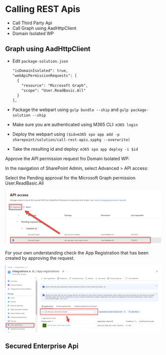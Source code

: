 # Calling REST Apis

- Call Third Party Api
- Call Graph using AadHttpClient
- Domain Isolated WP

## Graph using AadHttpClient

- Edit `package-solution.json`

    ```
    "isDomainIsolated": true,
    "webApiPermissionRequests": [
      {
        "resource": "Microsoft Graph",
        "scope": "User.ReadBasic.All"
      }
    ],
    ```

-   Package the webpart using `gulp bundle --ship` and `gulp package-solution --ship`
-   Make sure you are authenticated using M365 CLI: `m365 login`
-   Deploy the webpart using `($id=m365 spo app add -p sharepoint/solution/call-rest-apis.sppkg --overwrite)`
-   Take the resulting id and deploy: `m365 spo app deploy -i $id`

Approve the API permission request fro Domain Isolated WP:

In the navigation of SharePoint Admin, select Advanced > API access:

Select the Pending approval for the Microsoft Graph permission User.ReadBasic.All

![sharepoint-admin-portal-02](_images/sharepoint-admin-portal-02.png)

For your own understanding check the App Registration that has been created by approving the request.

![azure-app-reg](_images/azure-app-reg.png)

## Secured Enterprise Api

